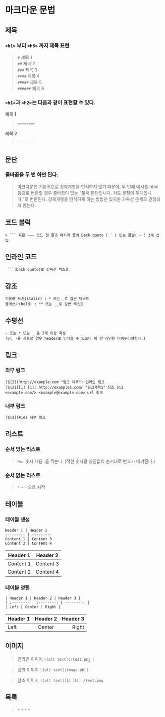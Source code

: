 # 마크다운 문법

## 제목

### `<h1>` 부터 `<h6>` 까지 제목 표현

>`#`       제목 1  
>`##`      제목 2  
>`###`     제목 3  
>`####`    제목 4  
>`#####`   제목 5  
>`######`  제목 6  
  
### `<h1>`과 `<h2>`는 다음과 같이 표현할 수 있다.

제목 1  
>`========`

제목 2  
>`--------`

## 문단

### 줄바꿈을 두 번 하면 된다.
>마크다운은 기본적으로 강제개행을 인식하지 않기 때문에, 두 번째 예시를 html 등으로 변환할 경우 줄바꿈이 없는 "둘째 문단입니다. 저도 문장이 두개입니다."로 변환된다. 강제개행을 인식하게 하는 방법은 있지만 가독성 문제로 권장되지 않는다.
  

## 코드 블럭  
~~~
> ``` 혹은 ~~~ 코드 첫 줄과 마지막 줄에 Back quote ( ` ) 또는 물결( ~ ) 3개 삽입
~~~


## 인라인 코드 
~~~
 ```(back quote)로 감싸진 텍스트
~~~ 
 
 
## 강조
~~~
기울여 쓰기(italic) : * 또는 _로 감싼 텍스트
굴게쓰기(bold) : ** 또는 __로 감싼 텍스트
~~~
  
  
## 수평선
~~~
- 또는 * 또는 _ 을 3개 이상 작성
(단, -을 사용할 경우 header로 인식할 수 있으니 이 전 라인은 비워두어야한다.)
~~~


## 링크

### 외부 링크
~~~
[링크](http://example.com "링크 제목") 인라인 링크
[링크1][1] [1]: http://example1.com/ "링크제목1" 참조 링크
<example.com/> <example@example.com> url 링크
~~~

### 내부 링크
~~~
[링크](#id) 내부 링크
~~~

## 리스트

### 순서 있는 리스트
>`No.` 숫자 다음 .을 찍는다. (적힌 숫자랑 상관없이 순서대로 번호가 매겨진다.)

### 순서 없는 리스트
>`*` `+` `-` 으로 시작


## 테이블

### 테이블 생성
~~~
Header 1 | Header 2
--------- | ---------
Content 1 | Content 3
Content 2 | Content 4
~~~
Header 1 | Header 2
--------- | ---------
Content 1 | Content 3
Content 2 | Content 4

### 테이블 정렬
~~~
| Header 1 | Header 2 | Header 3 |
| :-------- | :--------: | --------: |
| Left | Center | Right |
~~~
| Header 1 | Header 2 | Header 3 |
| :-------- | :--------: | --------: |
| Left | Center | Right |


## 이미지
>인라인 이미지
>`![alt text](/test.png )`

>링크 이미지
>`![alt text](image_URL)`

>참조 이미지
>`![alt text][1]`
>`[1]: /test.png`

## 목록
> `*`
> `*`
> `*`
> `*`
